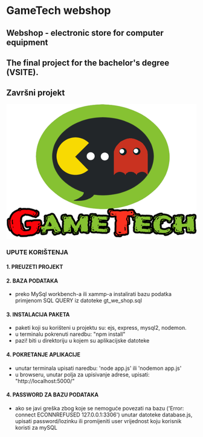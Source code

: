 # GameTech webshop

## Webshop - electronic store for computer equipment

## The final project for the bachelor's degree (VSITE).

## Završni projekt

![alt text](https://github.com/kruno-buki/gt_webshop_zavrsni/blob/main//public/IMG/git_prikaz.png?raw=true)

### UPUTE KORIŠTENJA

#### 1. PREUZETI PROJEKT

#### 2. BAZA PODATAKA

- preko MySql workbench-a ili xammp-a instalirati bazu podatka primjenom SQL QUERY iz datoteke gt_we_shop.sql

#### 3. INSTALACIJA PAKETA

- paketi koji su korišteni u projektu su: ejs, express, mysql2, nodemon.
- u terminalu pokrenuti naredbu: "npm install"
- pazi! biti u direktoriju u kojem su aplikacijske datoteke

#### 4. POKRETANJE APLIKACIJE

- unutar terminala upisati naredbu: 'node app.js' ili 'nodemon app.js'
- u browseru, unutar polja za upisivanje adrese, upisati: "http://localhost:5000/"

#### 4. PASSWORD ZA BAZU PODATAKA

- ako se javi greška zbog koje se nemoguće povezati na bazu ('Error: connect ECONNREFUSED 127.0.0.1:3306') unutar datoteke database.js, upisati password/lozinku ili promijeniti user vrijednost koju korisnik koristi za mySQL
